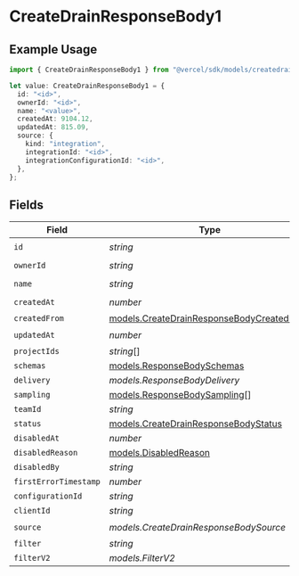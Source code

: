 # CreateDrainResponseBody1

## Example Usage

```typescript
import { CreateDrainResponseBody1 } from "@vercel/sdk/models/createdrainop.js";

let value: CreateDrainResponseBody1 = {
  id: "<id>",
  ownerId: "<id>",
  name: "<value>",
  createdAt: 9104.12,
  updatedAt: 815.09,
  source: {
    kind: "integration",
    integrationId: "<id>",
    integrationConfigurationId: "<id>",
  },
};
```

## Fields

| Field                                                                                        | Type                                                                                         | Required                                                                                     | Description                                                                                  |
| -------------------------------------------------------------------------------------------- | -------------------------------------------------------------------------------------------- | -------------------------------------------------------------------------------------------- | -------------------------------------------------------------------------------------------- |
| `id`                                                                                         | *string*                                                                                     | :heavy_check_mark:                                                                           | N/A                                                                                          |
| `ownerId`                                                                                    | *string*                                                                                     | :heavy_check_mark:                                                                           | N/A                                                                                          |
| `name`                                                                                       | *string*                                                                                     | :heavy_check_mark:                                                                           | N/A                                                                                          |
| `createdAt`                                                                                  | *number*                                                                                     | :heavy_check_mark:                                                                           | N/A                                                                                          |
| `createdFrom`                                                                                | [models.CreateDrainResponseBodyCreatedFrom](../models/createdrainresponsebodycreatedfrom.md) | :heavy_minus_sign:                                                                           | N/A                                                                                          |
| `updatedAt`                                                                                  | *number*                                                                                     | :heavy_check_mark:                                                                           | N/A                                                                                          |
| `projectIds`                                                                                 | *string*[]                                                                                   | :heavy_minus_sign:                                                                           | N/A                                                                                          |
| `schemas`                                                                                    | [models.ResponseBodySchemas](../models/responsebodyschemas.md)                               | :heavy_minus_sign:                                                                           | N/A                                                                                          |
| `delivery`                                                                                   | *models.ResponseBodyDelivery*                                                                | :heavy_minus_sign:                                                                           | N/A                                                                                          |
| `sampling`                                                                                   | [models.ResponseBodySampling](../models/responsebodysampling.md)[]                           | :heavy_minus_sign:                                                                           | N/A                                                                                          |
| `teamId`                                                                                     | *string*                                                                                     | :heavy_minus_sign:                                                                           | N/A                                                                                          |
| `status`                                                                                     | [models.CreateDrainResponseBodyStatus](../models/createdrainresponsebodystatus.md)           | :heavy_minus_sign:                                                                           | N/A                                                                                          |
| `disabledAt`                                                                                 | *number*                                                                                     | :heavy_minus_sign:                                                                           | N/A                                                                                          |
| `disabledReason`                                                                             | [models.DisabledReason](../models/disabledreason.md)                                         | :heavy_minus_sign:                                                                           | N/A                                                                                          |
| `disabledBy`                                                                                 | *string*                                                                                     | :heavy_minus_sign:                                                                           | N/A                                                                                          |
| `firstErrorTimestamp`                                                                        | *number*                                                                                     | :heavy_minus_sign:                                                                           | N/A                                                                                          |
| `configurationId`                                                                            | *string*                                                                                     | :heavy_minus_sign:                                                                           | N/A                                                                                          |
| `clientId`                                                                                   | *string*                                                                                     | :heavy_minus_sign:                                                                           | N/A                                                                                          |
| `source`                                                                                     | *models.CreateDrainResponseBodySource*                                                       | :heavy_check_mark:                                                                           | N/A                                                                                          |
| `filter`                                                                                     | *string*                                                                                     | :heavy_minus_sign:                                                                           | N/A                                                                                          |
| `filterV2`                                                                                   | *models.FilterV2*                                                                            | :heavy_minus_sign:                                                                           | N/A                                                                                          |